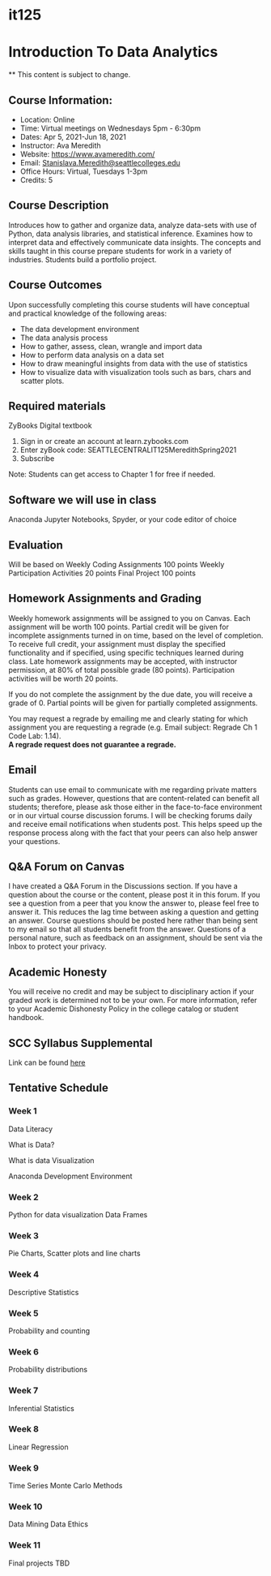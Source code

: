 # it125

# Introduction To Data Analytics

** This content is subject to change.

## Course Information: 
* Location: Online
* Time: Virtual meetings on Wednesdays 5pm - 6:30pm 
* Dates: Apr 5, 2021-Jun 18, 2021
* Instructor: Ava Meredith 
* Website: https://www.avameredith.com/
* Email: Stanislava.Meredith@seattlecolleges.edu
* Office Hours: Virtual, Tuesdays 1-3pm
* Credits: 5

## Course Description

Introduces how to gather and organize data, analyze data-sets with use of Python, data analysis
libraries, and statistical inference. Examines how to interpret data and effectively communicate data
insights. The concepts and skills taught in this course prepare students for work in a variety of
industries. Students build a portfolio project. 

## Course Outcomes

Upon successfully completing this course students will have conceptual and practical knowledge of the following areas:

* The data development environment
* The data analysis process
* How to gather, assess, clean, wrangle and import data
* How to perform data analysis on a data set
* How to draw meaningful insights from data with the use of statistics
* How to visualize data with visualization tools such as bars, chars and scatter plots.


## Required materials
ZyBooks Digital textbook 
1. Sign in or create an account at learn.zybooks.com
2. Enter zyBook code: SEATTLECENTRALIT125MeredithSpring2021
3. Subscribe

Note: Students can get access to Chapter 1 for free if needed.

## Software we will use in class 				
Anaconda 
Jupyter Notebooks, Spyder, or your code editor of choice

## Evaluation
Will be based on 
Weekly Coding Assignments 100 points
Weekly Participation Activities 20 points
Final Project 100 points

## Homework Assignments and Grading

Weekly homework assignments will be assigned to you on Canvas. Each assignment will be worth 100 points.
Partial credit will be given for incomplete assignments turned in on time, based on the level of completion. To receive full credit, your assignment must display the specified functionality and if specified, using specific techniques learned during class. Late homework assignments may be accepted, with instructor permission, at 80% of total possible grade (80 points).
Participation activities will be worth 20 points.

If you do not complete the assignment by the due date, you will receive a grade of 0. Partial points will be given for partially completed assignments.

You may request a regrade by emailing me and clearly stating for which assignment you are requesting a regrade (e.g. Email subject: Regrade Ch 1 Code Lab: 1.14).  
**A regrade request does not guarantee a regrade.**

## Email
Students can use email to communicate with me regarding private matters such as grades. However, questions that are content-related can benefit all students; therefore, please ask those either in the face-to-face environment or in our virtual course discussion forums. I will be checking forums daily and receive email notifications when students post. This helps speed up the response process along with the fact that your peers can also help answer your questions.

## Q&A Forum on Canvas
I have created a Q&A Forum in the Discussions section. 
If you have a question about the course or the content, please post it in this forum. If you see a question from a peer that you know the answer to, please feel free to answer it. This reduces the lag time between asking a question and getting an answer. Course questions should be posted here rather than being sent to my email so that all students benefit from the answer. Questions of a personal nature, such as feedback on an assignment, should be sent via the Inbox to protect your privacy.


## Academic Honesty
You will receive no credit and may be subject to disciplinary action if your graded work is determined not to be your own.  For more information, refer to your Academic Dishonesty Policy in the college catalog or student handbook.

## SCC Syllabus Supplemental 
Link can be found [here](https://docs.google.com/document/d/1yudWf-jUKFL10B16m9VKeFS6isA0B2uPjfYnrT5FjOU/edit)

## Tentative Schedule 

### Week 1
Data Literacy

What is Data?

What is data Visualization

Anaconda Development Environment


### Week 2
Python for data visualization
Data Frames

### Week 3
Pie Charts, Scatter plots and line charts 

### Week 4
Descriptive Statistics

### Week 5
Probability and counting

### Week 6
Probability distributions

### Week 7
Inferential Statistics

### Week 8
Linear Regression

### Week 9
Time Series
Monte Carlo Methods

### Week 10
Data Mining
Data Ethics

### Week 11
Final projects
TBD
